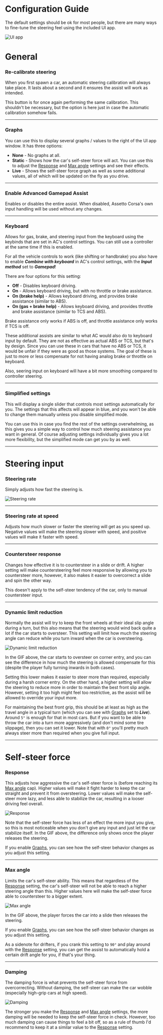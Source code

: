 # Configuration Guide

The default settings should be ok for most people, but there are many ways to fine-tune the steering feel using the included UI app.

![UI app](https://i.imgur.com/mH00b3f.png)

# General

### Re-calibrate steering

When you first spawn a car, an automatic steering calibration will always take place. It lasts about a second and it ensures the assist will work as intended.

This button is for once again performing the same calibration. This shouldn't be necessary, but the option is here just in case the automatic calibration somehow fails.

___

### Graphs

You can use this to display several graphs / values to the right of the UI app window. It has three options:

 - **None** - No graphs at all.
 - **Static** - Shows how the car's self-steer force will act. You can use this to adjust the [Response](#response) and [Max angle](#max-angle) settings and see their effects.
 - **Live** - Shows the self-steer force graph as well as some additional values, all of which will be updated on the fly as you drive.

___

### Enable Advanced Gamepad Assist

Enables or disables the entire assist. When disabled, Assetto Corsa's own input handling will be used without any changes.

___

### Keyboard

Allows for gas, brake, and steering input from the keyboard using the keybinds that are set in AC's control settings. You can still use a controller at the same time if this is enabled.

For all the vehicle controls to work (like shifting or handbrake) you also have to enable ***Combine with keyboard*** in AC's control settings, with the ***Input method*** set to ***Gamepad***!

There are four options for this setting:
 - **Off** - Disables keyboard driving.
 - **On** - Allows keyboard driving, but with no throttle or brake assistance.
 - **On (brake help)** - Allows keyboard driving, and provides brake assistance (similar to ABS).
 - **On (gas + brake help)** - Allows keyboard driving, and provides throttle and brake assistance (similar to TCS and ABS).

Brake assistance only works if ABS is off, and throttle assistance only works if TCS is off.

These additional assists are similar to what AC would also do to keyboard input by default. They are not as effective as actual ABS or TCS, but that's by design. Since you can use these in cars that have no ABS or TCS, it would be unfair if they were as good as those systems. The goal of these is just to more or less compensate for not having analog brake or throttle on keyboard.

Also, seering input on keyboard will have a bit more smoothing compared to controller steering.

___

### Simplified settings

This will display a single slider that controls most settings automatically for you. The settings that this affects will appear in blue, and you won't be able to change them manually unless you disable simplified mode.

You can use this in case you find the rest of the settings overwhelming, as this gives you a simple way to control how much steering assistance you want in general. Of course adjusting settings individually gives you a lot more flexibility, but the simplified mode can get you by as well.

___

# Steering input

### Steering rate

Simply adjusts how fast the steering is.

![Steering rate](https://i.imgur.com/cPd4m0q.gif)

___

### Steering rate at speed

Adjusts how much slower or faster the steering will get as you speed up. Negative values will make the steering slower with speed, and positive values will make it faster with speed.

___

### Countersteer response

Changes how effective it is to countersteer in a slide or drift. A higher setting will make countersteering feel more responsive by allowing you to countersteer more, however, it also makes it easier to overcorrect a slide and spin the other way.

This doesn't apply to the self-steer tendency of the car, only to manual countersteer input.

___

### Dynamic limit reduction

Normally the assist will try to keep the front wheels at their ideal slip angle during a turn, but this also means that the steering would wind back quite a lot if the car starts to oversteer. This setting will limit how much the steering angle can reduce while you turn inward when the car is oversteering.

![Dynamic limit reduction](https://i.imgur.com/BicDQ7Q.gif)

In the GIF above, the car starts to oversteer on corner entry, and you can see the difference in how much the steering is allowed compensate for this (despite the player fully turning inwards in both cases).

Setting this lower makes it easier to steer more than required, especially during a harsh corner entry. On the other hand, a higher setting will allow the steering to reduce more in order to maintain the best front slip angle. However, setting it too high might feel too restrictive, as the assist will be allowed to override your input more.

For maintaining the best front grip, this should be at least as high as the travel angle in a typical turn (which you can see with [Graphs](#graphs) set to ***Live***). Around `5°` is enough for that in most cars. But if you want to be able to throw the car into a turn more aggressively (and don't mind some tire slippage), then you can set it lower. Note that with `0°` you'll pretty much always steer more than required when you give full input.

___

# Self-steer force

### Response

This adjusts how aggressive the car's self-steer force is (before reaching its [Max angle](#max-angle) cap). Higher values will make it fight harder to keep the car straight and prevent it from oversteering. Lower values will make the self-steer more lazy, and less able to stabilize the car, resulting in a looser driving feel overall.

![Response](https://i.imgur.com/BwBzxmE.gif)

Note that the self-steer force has less of an effect the more input you give, so this is most noticeable when you don't give any input and just let the car stabilize itself. In the GIF above, the difference only shows once the player releases the steering.

If you enable [Graphs](#graphs), you can see how the self-steer behavior changes as you adjust this setting.

___

### Max angle

Limits the car's self-steer ability. This means that regardless of the [Response](#response) setting, the car's self-steer will not be able to reach a higher steering angle than this. Higher values here will make the self-steer force able to countersteer to a bigger extent.

![Max angle](https://i.imgur.com/2kDS7je.gif)

In the GIF above, the player forces the car into a slide then releases the steering.

If you enable [Graphs](#graphs), you can see how the self-steer behavior changes as you adjust this setting.

As a sidenote for drifters, if you crank this setting to `90°` and play around with the [Response](#response) setting, you can get the assist to automatically hold a certain drift angle for you, if that's your thing.

___

### Damping

The damping force is what prevents the self-steer force from overcorrecting. Without damping, the self-steer can make the car wobble (especially high-grip cars at high speed).

![Damping](https://i.imgur.com/RxFHzgC.gif)

The stronger you make the [Response](#response) and [Max angle](#max-angle) settings, the more damping will be needed to keep the self-steer force in check. However, too much damping can cause things to feel a bit off, so as a rule of thumb I'd recommend to keep it at a similar value to the [Response](#response) setting.